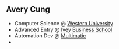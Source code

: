 ## Avery Cung

* Computer Science @ [Western University](https://www.uwo.ca/index.html)
* Advanced Entry @ [Ivey Business School](https://www.ivey.uwo.ca/hba/)
* Automation Dev @ [Multimatic](https://www.multimaticmotorsports.com/)
* 

